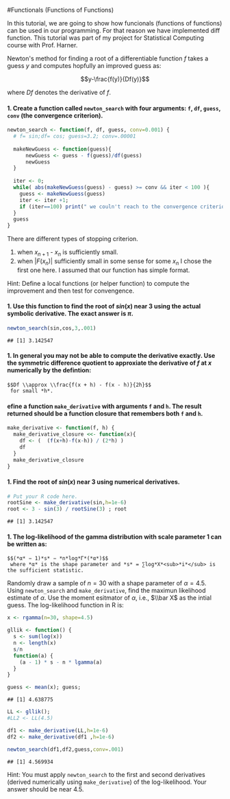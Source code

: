 #Functionals (Functions of Functions)

In this tutorial, we are going to show how funcionals (functions of functions) can be used in our programming. For that reason we have implemented diff function. This tutorial was part of my project for Statistical Computing course with Prof. Harner.

Newton's method for finding a root of a differentiable function *f* takes a guess *y* and computes hopfully an improved guess as:

$$y-\frac{f(y)}{Df(y)}$$

 where *Df* denotes the derivative of *f*.
 

#### 1.  Create a function called `newton_search` with four arguments: `f`, `df`, `guess`, `conv` (the convergence criterion).

``` r
newton_search <- function(f, df, guess, conv=0.001) {
  # f= sin;df= cos; guess=3.2; conv=.00001
  
  makeNewGuess <- function(guess){
      newGuess <- guess - f(guess)/df(guess)
      newGuess
  }
  
  iter <- 0;
  while( abs(makeNewGuess(guess) - guess) >= conv && iter < 100 ){
    guess <- makeNewGuess(guess)
    iter <- iter +1;
    if (iter==100) print(" we couln't reach to the convergence criterion in 100 attempts")
  }
  guess
}

```
There are different types of stopping criterion. 
1) when  $x_{n+1}$ - $x_n$ is sufficiently small. 
2) when  $|F(x_n)|$  sufficiently small in some sense for some  $x_{n}$
I chose the first one here. I assumed that our function has simple format.


Hint: Define a local functions (or helper function) to compute the improvement and then test for convengence.

#### 1.  Use this function to find the root of *s**i**n*(*x*) near 3 using the actual symbolic derivative. The exact answer is *π*.

``` r
newton_search(sin,cos,3,.001)
```

    ## [1] 3.142547

#### 1.  In general you may not be able to compute the derivative exactly. Use the symmetric difference quotient to approxiate the derivative of *f* at *x* numerically by the defintion:
    $$Df \\approx \\frac{f(x + h) - f(x - h)}{2h}$$
     for small *h*.

#### efine a function `make_derivative` with arguments `f` and `h`. The result returned should be a function closure that remembers both `f` and `h`.

``` r
make_derivative <- function(f, h) {
  make_derivative_closure <<- function(x){
    df <- (  (f(x+h)-f(x-h)) / (2*h) )
    df  
  }
  make_derivative_closure
}
```

#### 1.  Find the root of *s**i**n*(*x*) near 3 using numerical derivatives.

``` r
# Put your R code here.
rootSine <- make_derivative(sin,h=1e-6)
root <- 3 - sin(3) / rootSine(3) ; root
```

    ## [1] 3.142547

#### 1.  The log-likelihood of the gamma distribution with scale parameter 1 can be written as:
    $$(*α* − 1)*s* − *n*log*Γ*(*α*)$$
     where *α* is the shape parameter and *s* = ∑log*X*<sub>*i*</sub> is the sufficient statistic.

Randomly draw a sample of *n* = 30 with a shape parameter of *α* = 4.5. Using `newton_search` and `make_derivative`, find the maximun likelihood estimate of *α*. Use the moment esitmator of *α*, i.e., $\\bar X$ as the intial guess. The log-likelihood function in R is:

``` r
x <- rgamma(n=30, shape=4.5)

gllik <- function() {
  s <- sum(log(x))
  n <- length(x)
  s/n
  function(a) {
    (a - 1) * s - n * lgamma(a)
  }
}

guess <- mean(x); guess; 
```

    ## [1] 4.638775

``` r
LL <- gllik();
#LL2 <- LL(4.5)

df1 <- make_derivative(LL,h=1e-6)
df2 <- make_derivative(df1 ,h=1e-6)

newton_search(df1,df2,guess,conv=.001)
```

    ## [1] 4.569934


Hint: You must apply `newton_search` to the first and second derivatives (derived numerically using `make_derivative`) of the log-likelihood. Your answer should be near 4.5.
